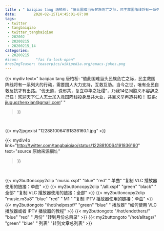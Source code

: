 ```yaml
---
title : " baiqiao tang 唐柏桥: “值此国难当头民族危亡之际，民主救国阵线将有一系列大的行动，需要国人大力支持，互救互助。当今之世，唯有全民自救反抗才有出路。“伐无道，诛邪共，复立中华之社稷”，乃我14亿同胞义不容辞之己任！欢迎天下仁人志士加入救国阵线投身反共大业，共襄义举再造共和！&#10;联系:  jiuguozhenxian@gmail.com”  "
date:        2020-02-15T14:45:01-07:00
tags:
 - twitter
 - tangbaiqiao
 - twitter_tangbaiqiao
 - 202002
 - 20200215
 - 20200215_14
categories:
 - 20200215
#icon:        "fas fa-lock-open"
#resImgTeaser: teaserpics/wikipedia.org/emacs-jokes.png
---
```


{{< mydiv text=" baiqiao tang 唐柏桥: “值此国难当头民族危亡之际，民主救国阵线将有一系列大的行动，需要国人大力支持，互救互助。当今之世，唯有全民自救反抗才有出路。“伐无道，诛邪共，复立中华之社稷”，乃我14亿同胞义不容辞之己任！欢迎天下仁人志士加入救国阵线投身反共大业，共襄义举再造共和！&#10;联系:  jiuguozhenxian@gmail.com”  "
>}}
<br>


 {{< my2jpgexist "1228810064191836160.1.jpg" >}}<br> 



{{< mydiv4o link="http://twitter.com/tangbaiqiao/status/1228810064191836160"
text="source 原始來源網址"
>}}


<br>



{{< my2buttoncopy2clip "music.xspf"        "blue"   "red"    " 单曲"  "复制 VLC 播放器使用的链接：单曲" >}} {{< my2buttoncopy2clip "/all.xspf"         "green"  "black"  " 全部"  "复制 VLC 播放器使用的链接：全部" >}} {{< my2buttoncopy2clip "music.m3u8"        "blue"   "red"    " M1 "    "复制 IPTV 播放器使用的链接：单曲" >}} {{< my2buttongoto      "/hot/helpxspf/"    "green"  "blue"   " 播放器" "如何使用 VLC 播放器或者 IPTV 播放器的教程" >}} {{< my2buttongoto      "/hot/endothers/"   "blue"   "red"    " 月份"   "转到月份总目录" >}} {{< my2buttongoto      "/hot/alltags/"     "green"  "blue"   " 列表"   "转到文章总列表" >}} 
